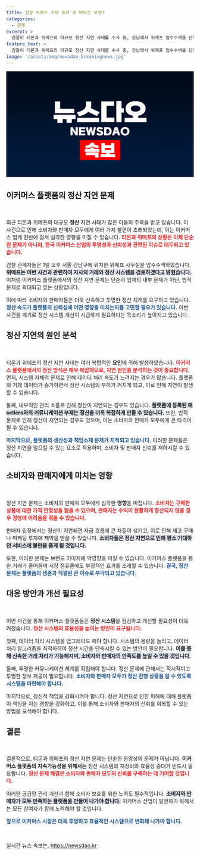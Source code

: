 ```yaml
---
title: 검찰 위메프 수색 종료 후 여파는 무엇?
categories:
  - 경제
excerpt: >
  검찰이 티몬과 위메프의 대규모 정산 지연 사태를 수사 중, 강남에서 위메프 압수수색을 단행했다. 이 shocking 사건의 전말은? 클릭하여 자세히 알아보세요!
feature_text: >
  검찰이 티몬과 위메프의 대규모 정산 지연 사태를 수사 중, 강남에서 위메프 압수수색을 단행했다. 이 shocking 사건의 전말은? 클릭하여 자세히 알아보세요!
image: '/assets/img/newsdao_breakingnews.jpg'
---
```


<p><img src="/assets/img/newsdao_breakingnews.jpg" alt="ranknews 속보" /></p>

<h2 data-ke-size="size26">이커머스 플랫폼의 정산 지연 문제</h2>

<p data-ke-size="size16">&nbsp;</p>

<p>최근 티몬과 위메프의 대규모 <b>정산</b> 지연 사태가 많은 이들의 주목을 받고 있습니다. 이 사건으로 인해 소비자와 판매자 모두에게 여러 가지 불편이 초래되었는데, 이는 이커머스 업계 전반에 걸쳐 심각한 영향을 미칠 수 있습니다. <b><span style="color: #ee2323;">티몬과 위메프의 상황은 이제 단순한 문제가 아니라, 한국 이커머스 산업의 투명성과 신뢰성과 관련된 이슈로 대두되고 있습니다.</span></b> </p>

<p>검찰 관계자들은 1일 오후 서울 강남구에 위치한 위메프 사무실을 압수수색하였습니다. <b><span style="background-color: #21538527;">위메프는 이번 사건과 관련하여 자사의 거래와 정산 시스템을 검토하겠다고 밝혔습니다.</span></b> 이처럼 이커머스 플랫폼에서의 정산 지연 문제는 단순히 업체의 내부 문제가 아닌, 법적 문제로 확대되고 있는 상황입니다. </p>

<p>이에 따라 소비자와 판매자들은 더욱 신속하고 투명한 정산 체계를 요구하고 있습니다. <b><span style="color: #1a5490;">정산 속도가 플랫폼의 신뢰성에 어떤 영향을 미치는지를 고민할 필요가 있습니다.</span></b> 이번 사건을 계기로 정산 시스템 개선이 시급하게 필요하다는 목소리가 높아지고 있습니다.</p>

<h2 data-ke-size="size26">정산 지연의 원인 분석</h2>

<p data-ke-size="size16">&nbsp;</p>

<p>티몬과 위메프의 정산 지연 사태는 여러 복합적인 <b>요인</b>에 의해 발생하였습니다. <b><span style="color: #ee2323;">이커머스 플랫폼에서의 정산 방식은 매우 복잡하므로, 지연 원인을 분석하는 것이 중요합니다.</span></b> 먼저, 시스템 자체의 문제로 인해 데이터 처리 속도가 느려지는 경우가 많습니다. 플랫폼의 거래 데이터가 증가하면서 정산 시스템의 부하가 커지게 되고, 이로 인해 지연이 발생할 수 있습니다. </p>

<p>둘째, 내부적인 관리 소홀로 인해 정산이 지연되는 경우도 있습니다. <b><span style="background-color: #21538527;">플랫폼에 등록된 매 sellers와의 커뮤니케이션 부재는 정산을 더욱 복잡하게 만들 수 있습니다.</span></b> 또한, 법적 문제로 인해 정산이 지연되는 경우도 있으며, 이는 소비자와 판매자 모두에게 큰 타격이 될 수 있습니다. </p>

<p><b><span style="color: #1a5490;">마지막으로, 플랫폼의 생산성과 책임소재 문제가 지적되고 있습니다.</span></b> 이러한 문제들은 정산 지연을 일으킬 수 있는 요소로 작용하며, 소비자 및 판매자 신뢰를 저하시킬 수 있습니다. </p>

<h2 data-ke-size="size26">소비자와 판매자에게 미치는 영향</h2>

<p data-ke-size="size16">&nbsp;</p>

<p>정산 지연 문제는 소비자와 판매자 모두에게 심각한 <b>영향</b>을 미칩니다. <b><span style="color: #ee2323;">소비자는 구매한 상품에 대한 가격 안정성을 잃을 수 있으며, 판매자는 수익이 원활하게 정산되지 않을 경우 경영에 어려움을 겪을 수 있습니다.</span></b> </p>

<p>판매자 입장에서는 정산이 지연되면 자금 흐름에 큰 차질이 생기고, 이로 인해 재고 구매나 마케팅 투자에 제약을 받을 수 있습니다. <b><span style="background-color: #21538527;">소비자들은 정산 지연으로 인해 평소 기대하던 서비스에 불만을 품게 될 것입니다.</span></b> </p>

<p>또한, 이러한 문제는 브랜드 이미지에 악영향을 미칠 수 있습니다. 이커머스 플랫폼을 통한 거래가 줄어들며 시장 점유율에도 부정적인 효과를 초래할 수 있습니다. <b><span style="color: #1a5490;">결국, 정산 문제는 플랫폼의 생존과 직결된 큰 이슈로 부각되고 있습니다.</span></b> </p>

<h2 data-ke-size="size26">대응 방안과 개선 필요성</h2>

<p data-ke-size="size16">&nbsp;</p>

<p>이번 사건을 통해 이커머스 플랫폼들은 <b>정산 시스템</b>을 점검하고 개선할 필요성이 더욱 커졌습니다. <b><span style="color: #ee2323;">정산 시스템의 효율성을 높이는 방안이 요구됩니다.</span></b> </p>

<p>첫째, 데이터 처리 시스템을 업그레이드 해야 합니다. 시스템의 용량을 늘리고, 데이터 처리 알고리즘을 최적화하여 정산 시간을 단축시킬 수 있는 방안이 필요합니다. <b><span style="background-color: #21538527;">이를 통해 신속한 거래 처리가 가능해지며, 소비자와 판매자의 만족도를 높일 수 있을 것입니다.</span></b> </p>

<p>둘째, 투명한 커뮤니케이션 체계를 확립해야 합니다. 정산 문제에 관해서는 적시적이고 투명한 정보 제공이 필요합니다. <b><span style="color: #1a5490;">소비자와 판매자 모두가 정산 진행 상황을 알 수 있도록 시스템을 마련해야 합니다.</span></b> </p>

<p>마지막으로, 정신적 책임을 강화시켜야 합니다. 정산 지연으로 인한 피해에 대해 플랫폼이 책임을 지는 경향을 강화하고, 이를 통해 소비자와 판매자의 신뢰를 회복할 수 있는 방법을 모색해야 합니다. </p>

<h2 data-ke-size="size26">결론</h2>

<p data-ke-size="size16">&nbsp;</p>

<p>결론적으로, 티몬과 위메프의 정산 지연 문제는 단순한 운영상의 문제가 아닙니다. <b>이커머스 플랫폼의 지속가능성을 위해서는</b> 정산 시스템의 재정비와 효율성 증대가 반드시 필요합니다. <b><span style="color: #ee2323;">정산 문제 해결은 소비자와 판매자 모두의 신뢰를 구축하는 데 기여할 것입니다.</span></b> </p>

<p>이러한 공급망 관리 개선과 함께 소비자 보호를 위한 노력도 필수적입니다. <b><span style="background-color: #21538527;">소비자와 판매자가 모두 만족하는 플랫폼을 만들어 나가야 합니다.</span></b> 이커머스 산업이 발전하기 위해서는 모든 참여자가 함께 노력해야 할 것입니다. </p>

<p><b><span style="color: #1a5490;">앞으로 이커머스 시장은 더욱 투명하고 효율적인 시스템으로 변화해 나가야 합니다.</span></b> </p>

<p data-ke-size="size16">&nbsp;</p>
실시간 뉴스 속보는, <a href="https://newsdao.kr" rel="dofollow">https://newsdao.kr</a>


